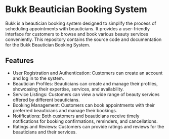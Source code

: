 # Bukk Beautician Booking System

Bukk is a beautician booking system designed to simplify the process of scheduling appointments with beauticians. It provides a user-friendly interface for customers to browse and book various beauty services conveniently. This repository contains the source code and documentation for the Bukk Beautician Booking System.

## Features

- User Registration and Authentication: Customers can create an account and log in to the system.
- Beautician Profiles: Beauticians can create and manage their profiles, showcasing their expertise, services, and availability.
- Service Listings: Customers can view a wide range of beauty services offered by different beauticians.
- Booking Management: Customers can book appointments with their preferred beauticians and manage their bookings.
- Notifications: Both customers and beauticians receive timely notifications for booking confirmations, reminders, and cancellations.
- Ratings and Reviews: Customers can provide ratings and reviews for the beauticians and their services.
